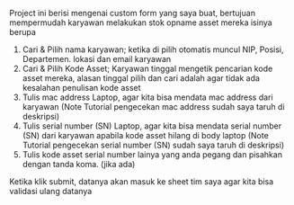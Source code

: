 Project ini berisi mengenai
custom form yang saya buat, bertujuan mempermudah karyawan melakukan stok opname asset mereka
isinya berupa
1. Cari & Pilih nama karyawan; ketika di pilih otomatis muncul NIP, Posisi, Departemen. lokasi dan email karyawan
2. Cari & Pilih Kode Asset; Karyawan tinggal mengetik pencarian kode asset mereka, alasan tinggal pilih dan cari adalah agar tidak ada kesalahan penulisan kode asset
3. Tulis mac address Laptop, agar kita bisa mendata mac address dari karyawan (Note Tutorial pengecekan mac address sudah saya taruh di deskripsi)
4. Tulis serial number (SN) Laptop, agar kita bisa mendata serial number (SN) dari karyawan apabila kode asset hilang di body laptop (Note Tutorial pengecekan serial number (SN) sudah saya taruh di deskripsi)
5. Tulis kode asset serial number lainya yang anda pegang dan pisahkan dengan tanda koma. (jika ada)

Ketika klik submit, datanya akan masuk ke sheet tim saya agar kita bisa validasi ulang datanya